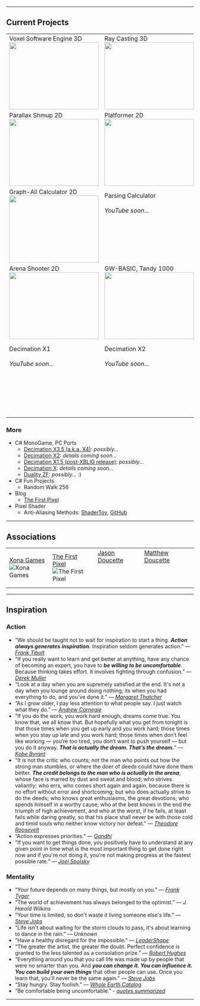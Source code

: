 ___
## Current Projects

|   |   |   |
|---|---|---|
|Voxel Software Engine 3D<br><a href="https://youtube.com/playlist?list=PLjnbT4UISq0bQF1g85tE9jTrKfEtdRYlY"><img src="https://img.youtube.com/vi/uadGU-stF-w/0.jpg" width="240" height="180" /></a>|Ray Casting 3D<br><a href="https://youtube.com/playlist?list=PLjnbT4UISq0YcFtRFjFQqK0g6ONNCtrvY"><img src="https://img.youtube.com/vi/_lYaYKBrE5s/0.jpg" width="240" height="180" /></a>|Road Pseudo 3D<br><a href="https://youtube.com/playlist?list=PLjnbT4UISq0bnfd1RC3M4PgTgkmhlkikV"><img src="https://img.youtube.com/vi/rA4g4VX7ys8/0.jpg" width="240" height="180" /></a>|
|Parallax Shmup 2D<br><a href="https://youtube.com/playlist?list=PLjnbT4UISq0Y_7IAN_zUzxgZnfhXxo_0Q"><img src="https://img.youtube.com/vi/l9bIYkZepPo/0.jpg" width="240" height="180" /></a>|Platformer 2D<br><a href="https://youtube.com/playlist?list=PLjnbT4UISq0bOcfu6Tl7kVQpBShxDA_rg"><img src="https://img.youtube.com/vi/mUMgT5Nu-_8/0.jpg" width="240" height="180" /></a>|Wave Function Collapse 2D<br><a href="https://youtube.com/playlist?list=PLjnbT4UISq0Y8vYnrSauHkBKgOBHXFFdf"><img src="https://img.youtube.com/vi/iHaiVX8k740/0.jpg" width="240" height="180" /></a>|
|Graph-All Calculator 2D<br><a href="https://youtube.com/playlist?list=PLjnbT4UISq0YLgynFSpLzml4BMC6TDZL2"><img src="https://img.youtube.com/vi/0g5YZovK2SI/0.jpg" width="240" height="180" /></a>|Parsing Calculator<br><br>_YouTube soon..._<br><br><br><br><br><br><br>|RPG Text-Mode 2D<br><br>_YouTube soon..._<br><br><br><br><br><br><br>|
|Arena Shooter 2D<br><a href="https://youtube.com/playlist?list=PLjnbT4UISq0adw__Y9B2eXA0LL35TyORU"><img src="https://img.youtube.com/vi/VKjiuq437t0/0.jpg" width="240" height="180" /></a>|GW-BASIC, Tandy 1000<br><a href="https://youtube.com/playlist?list=PLjnbT4UISq0bMjb81xFBIWOLhBKFCVkuB"><img src="https://img.youtube.com/vi/vd1iuoE9RoY/0.jpg" width="240" height="180" /></a>|Unity: Polyomino/Tetromino<br><a href="https://youtube.com/playlist?list=PLjnbT4UISq0aiCTUj4movS4tsn5QkuPSD"><img src="https://img.youtube.com/vi/H6Ief4korsU/0.jpg" width="240" height="180" /></a>|
|Decimation X1<br><br>_YouTube soon..._<br><br><br><br><br><br><br>|Decimation X2<br><br>_YouTube soon..._<br><br><br><br><br><br><br>|Decimation X3<br><a href="https://www.youtube.com/playlist?list=PLjnbT4UISq0bTCaOIICkP3D4Sp8ZPa7Gv"><img src="https://img.youtube.com/vi/HHqrGBW509c/0.jpg" width="240" height="180" /></a>||

### More
  - C# MonoGame, PC Ports
     - [Decimation X3.5 (a.k.a. X4)](http://xona.com/games/decimationx3/): _possibly..._
     - [Decimation X2](http://xona.com/games/decimationx2/): _details coming soon..._
     - [Decimation X1.5 (post-XBLIG release)](http://xona.com/games/decimationx/): _possibly..._
     - [Decimation X](http://xona.com/games/decimationx/): _details coming soon..._
     - [Duality ZF](http://xona.com/games/dualityzf/): _possibly..._ :) 
  - C# Fun Projects
     - Random Walk 256
  - Blog
     - [The First Pixel](http://thefirstpixel.com/)
  - Pixel Shader
     - Anti-Aliasing Methods: [ShaderToy](https://www.shadertoy.com/view/4dGXW1), [GitHub](https://github.com/Michaelangel007/Anti-Aliasing-Compare)

___
## Associations

|   |   |   |   |
|---|---|---|---|
| [Xona Games](http://xona.com/) <br> ![Xona Games](http://thefirstpixel.com/wp-content/uploads/2022/01/xona_logo-64x64-1.png "Xona Games") | [The First Pixel](http://thefirstpixel.com/) <br> ![The First Pixel](http://thefirstpixel.com/wp-content/uploads/2020/12/the_first_pixel_logo_64x64_black.png "The First Pixel") | [Jason Doucette](http://jasondoucette.com/) <br><br><br><br> | [Matthew Doucette](http://matthewdoucette.com/) <br><br><br><br> |
___
## Inspiration

### Action

- “We should be taught not to wait for inspiration to start a thing. **_Action always generates inspiration._** Inspiration seldom generates action.” — [_Frank Tibolt_](https://www.goodreads.com/author/show/2085007.Frank_Tibolt)
- “If you really want to learn and get better at anything, have any chance of becoming an expert, you have to **_be willing to be uncomfortable_**. Because thinking takes effort. It involves fighting through confusion.” — [_Derek Muller_](https://www.youtube.com/watch?v=UBVV8pch1dM&t=694s)
- “Look at a day when you are supremely satisfied at the end. It's not a day when you lounge around doing nothing; its when you had everything to do, and you've done it.” — [_Margaret Thatcher_](https://en.wikipedia.org/wiki/Margaret_Thatcher)
- “As I grow older, I pay less attention to what people say. I just watch what they do.” — [_Andrew Carnegie_](https://en.wikipedia.org/wiki/Andrew_Carnegie)
- “If you do the work, you work hard enough, dreams come true. You know that, we all know that. But hopefully what you get from tonight is that those times when you get up early and you work hard; those times when you stay up late and you work hard; those times when don’t feel like working — you’re too tired, you don’t want to push yourself — but you do it anyway. **_That is actually the dream. That’s the dream._**” — [_Kobe Byrant_](https://www.youtube.com/watch?v=k2Qpl1Q3OkA&t=4m50s)
- “It is not the critic who counts; not the man who points out how the strong man stumbles, or where the doer of deeds could have done them better. **_The credit belongs to the man who is actually in the arena_**, whose face is marred by dust and sweat and blood; who strives valiantly; who errs, who comes short again and again, because there is no effort without error and shortcoming; but who does actually strive to do the deeds; who knows great enthusiasms, the great devotions; who spends himself in a worthy cause; who at the best knows in the end the triumph of high achievement, and who at the worst, if he fails, at least fails while daring greatly, so that his place shall never be with those cold and timid souls who neither know victory nor defeat.” — [_Theodore Roosevelt_](https://en.wikipedia.org/wiki/Citizenship_in_a_Republic)
- “Action expresses priorities.” — [_Gandhi_](https://en.wikipedia.org/wiki/Nuclear_Gandhi)
- “If you want to get things done, you positively have to understand at any given point in time what is the most important thing to get done right now and if you're not doing it, you're not making progress at the fastest possible rate.” — [_Joel Spolsky_](https://www.joelonsoftware.com/)

### Mentality

- “Your future depends on many things, but mostly on you.” — [_Frank Tyger_](https://www.franktyger.info/frank-tyger-in-his-own-words.htm)
- “The world of achievement has always belonged to the optimist.” — _J. Harold Wilkins_
- “Your time is limited, so don't waste it living someone else's life.” — [_Steve Jobs_](https://www.youtube.com/results?search_query=steve+jobs+commencement+speech)
- “Life isn't about waiting for the storm clouds to pass, it's about learning to dance in the rain.” — _Unknown_
- “Have a healthy disregard for the impossible.” — [_LeaderShape_](http://www.leadershape.org/institute)
- “The greater the artist, the greater the doubt. Perfect confidence is granted to the less talented as a consolation prize.” — [_Robert Hughes_](http://content.time.com/time/subscriber/article/0,33009,984678,00.html)
- “Everything around you that you call life was made up by people that were no smarter than you. And **_you can change it. You can influence it. You can build your own things_** that other people can use. Once you learn that, you'll never be the same again.” — [_Steve Jobs_](https://en.wikipedia.org/wiki/Steve_Jobs)
- “Stay hungry. Stay foolish.” — [_Whole Earth Catalog_](https://en.wikipedia.org/wiki/Whole_Earth_Catalog)
- “Be comfortable being uncomfortable.” - [_quotes summarized_](https://www.google.com/search?q=be+comfortable+being+uncomfortable)

___

